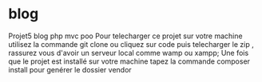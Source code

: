 # blog
Projet5 blog php mvc poo
Pour telecharger ce projet sur votre machine utilisez la commande git clone ou cliquez sur code puis telecharger le zip ,
rassurez vous d'avoir un serveur local comme wamp ou xampp;
Une fois que le projet est installé sur votre machine tapez la commande composer install pour genérer le dossier vendor
